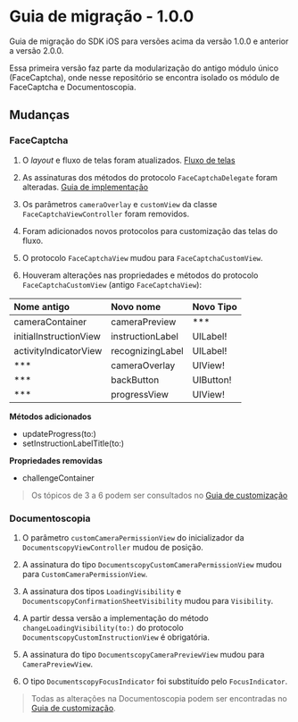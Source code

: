 # Guia de migração - 1.0.0
Guia de migração do SDK iOS para versões acima da versão 1.0.0 e anterior a versão 2.0.0.

Essa primeira versão faz parte da modularização do antigo módulo único (FaceCaptcha), onde nesse repositório se encontra isolado os módulo de FaceCaptcha e Documentoscopia.

## Mudanças

### FaceCaptcha

1. O *layout* e fluxo de telas foram atualizados. [Fluxo de telas](../../FaceCaptcha/FaceCaptcha-ScreensFlow.md)

2. As assinaturas dos métodos do protocolo `FaceCaptchaDelegate` foram alteradas. [Guia de implementação](../../FaceCaptcha/FaceCaptcha-Implementation.md)

3. Os parâmetros `cameraOverlay` e `customView` da classe `FaceCaptchaViewController` foram removidos.

4. Foram adicionados novos protocolos para customização das telas do fluxo.

5. O protocolo `FaceCaptchaView` mudou para `FaceCaptchaCustomView`.

6. Houveram alterações nas propriedades e métodos do protocolo `FaceCaptchaCustomView` (antigo `FaceCaptchaView`):

| **Nome antigo**        | **Novo nome**    | **Novo Tipo**                 |
| :--------------------- | :--------------- | :---------------------------- |
| cameraContainer        | cameraPreview    | ***                           |
| initialInstructionView | instructionLabel | UILabel!                      |
| activityIndicatorView  | recognizingLabel | UILabel!                      |
| ***                    | cameraOverlay    | UIView!                       |
| ***                    | backButton       | UIButton!                     |
| ***                    | progressView     | UIView!                       |

**Métodos adicionados**
- updateProgress(to:)
- setInstructionLabelTitle(to:)

**Propriedades removidas**
- challengeContainer

> Os tópicos de 3 a 6 podem ser consultados no [Guia de customização](../../FaceCaptcha/FaceCaptcha-Customization.md)

### Documentoscopia

1. O parâmetro `customCameraPermissionView` do inicializador da `DocumentscopyViewController` mudou de posição.

2. A assinatura do tipo ``DocumentscopyCustomCameraPermissionView`` mudou para ``CustomCameraPermissionView``. 

3. A assinatura dos tipos ``LoadingVisibility`` e ``DocumentscopyConfirmationSheetVisibility`` mudou para ``Visibility``.

4. A partir dessa versão a implementação do método `changeLoadingVisibility(to:)` do protocolo ``DocumentscopyCustomInstructionView`` é obrigatória.

5. A assinatura do tipo ``DocumentscopyCameraPreviewView`` mudou para ``CameraPreviewView``.

6. O tipo ``DocumentscopyFocusIndicator`` foi substituído pelo ``FocusIndicator``.

> Todas as alterações na Documentoscopia podem ser encontradas no [Guia de customização](../../Documentscopy/Documentscopy-Customization.md).